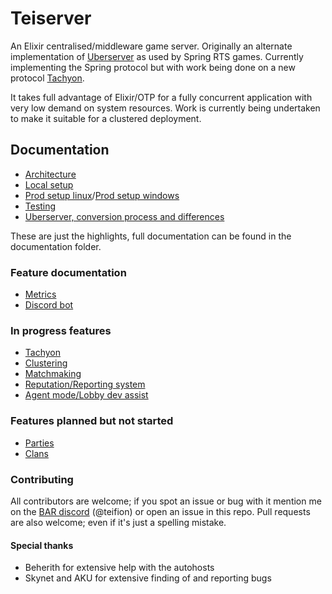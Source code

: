 # Teiserver
An Elixir centralised/middleware game server. Originally an alternate implementation of [Uberserver](https://github.com/spring/uberserver) as used by Spring RTS games. Currently implementing the Spring protocol but with work being done on a new protocol [Tachyon](/documents/tachyon).

It takes full advantage of Elixir/OTP for a fully concurrent application with very low demand on system resources. Work is currently being undertaken to make it suitable for a clustered deployment.

## Documentation
- [Architecture](/documents/architecture.md)
- [Local setup](/documents/dev_guides/local_setup.md)
- [Prod setup linux](/documents/dev_guides/production_setup_linux.md)/[Prod setup windows](/documents/dev_guides/production_setup_windows.md)
- [Testing](/documents/dev_guides/testing.md)
- [Uberserver, conversion process and differences](/documents/dev_guides/uberserver.md)

These are just the highlights, full documentation can be found in the documentation folder.

### Feature documentation
- [Metrics](/documents/planned_designs/metrics.md)
- [Discord bot](/documents/dev_guides/discord_bot.md)

### In progress features
- [Tachyon](/documents/tachyon)
- [Clustering](/documents/planned_designs/clustering.md)
- [Matchmaking](/documents/spring/matchmaking.md)
- [Reputation/Reporting system](/documents/planned_designs/reputation.md)
- [Agent mode/Lobby dev assist](/documents/planned_designs/agent_mode.md)

### Features planned but not started
- [Parties](/documents/spring/parties.md)
- [Clans](/documents/planned_designs/clans.md)

### Contributing
All contributors are welcome; if you spot an issue or bug with it mention me on the [BAR discord](https://discord.gg/N968ddE) (@teifion) or open an issue in this repo. Pull requests are also welcome; even if it's just a spelling mistake.

#### Special thanks
- Beherith for extensive help with the autohosts
- Skynet and AKU for extensive finding of and reporting bugs

